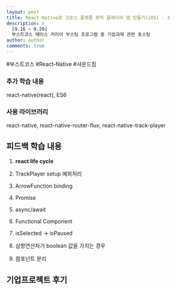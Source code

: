 ```yaml
---
layout: post
title: React-Native로 크로스 플랫폼 뮤직 플레이어 앱 만들기(iOS) - 3
description: >
  [9.16 ~ 9.29]
  부스트코스 에이스 커리어 부스팅 프로그램 중 기업과제 관련 포스팅
author: author
comments: true
---
```

\#부스트코스 \#React-Native \#사운드짐

### 추가 학습 내용
react-native(react), ES6
### 사용 라이브러리
react-native, react-native-router-flux, react-native-track-player


## 피드백 학습 내용
1. <b>react life cycle</b>


1. TrackPlayer setup 예외처리


1. ArrowFunction binding


1. Promise


1. async/await


1. Functional Component


1. isSelected -> isPaused


1. 삼항연산자가 boolean 값을 가지는 경우


1. 컴포넌트 분리

## 기업프로젝트 후기
